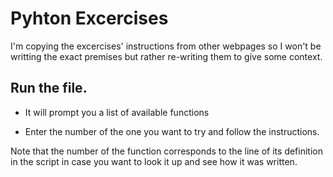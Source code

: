 # Pyhton Excercises

I'm copying the excercises' instructions from other webpages so I won't be writting the exact premises but rather re-writing them to give some context.

## Run the file.

* It will prompt you a list of available functions

* Enter the number of the one you want to try and follow the instructions.


Note that the number of the function corresponds to the line of its definition in the script in case you want to look it up and see how it was written.

